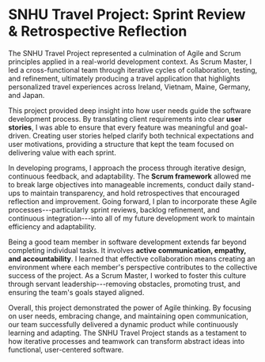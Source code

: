 # SNHU Travel Project: Sprint Review & Retrospective Reflection

The SNHU Travel Project represented a culmination of Agile and Scrum
principles applied in a real-world development context. As Scrum Master,
I led a cross-functional team through iterative cycles of collaboration,
testing, and refinement, ultimately producing a travel application that
highlights personalized travel experiences across Ireland, Vietnam,
Maine, Germany, and Japan.

This project provided deep insight into how user needs guide the
software development process. By translating client requirements into
clear **user stories**, I was able to ensure that every feature was
meaningful and goal-driven. Creating user stories helped clarify both
technical expectations and user motivations, providing a structure that
kept the team focused on delivering value with each sprint.

In developing programs, I approach the process through iterative design,
continuous feedback, and adaptability. The **Scrum framework** allowed
me to break large objectives into manageable increments, conduct daily
stand-ups to maintain transparency, and hold retrospectives that
encouraged reflection and improvement. Going forward, I plan to
incorporate these Agile processes---particularly sprint reviews, backlog
refinement, and continuous integration---into all of my future
development work to maintain efficiency and adaptability.

Being a good team member in software development extends far beyond
completing individual tasks. It involves **active communication,
empathy, and accountability**. I learned that effective collaboration
means creating an environment where each member's perspective
contributes to the collective success of the project. As a Scrum Master,
I worked to foster this culture through servant leadership---removing
obstacles, promoting trust, and ensuring the team's goals stayed
aligned.

Overall, this project demonstrated the power of Agile thinking. By
focusing on user needs, embracing change, and maintaining open
communication, our team successfully delivered a dynamic product while
continuously learning and adapting. The SNHU Travel Project stands as a
testament to how iterative processes and teamwork can transform abstract
ideas into functional, user-centered software.
